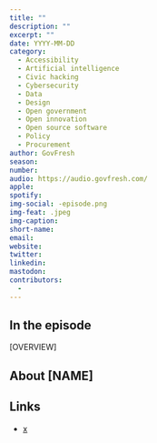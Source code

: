 ```yaml
---
title: ""
description: ""
excerpt: ""
date: YYYY-MM-DD
category:
  - Accessibility
  - Artificial intelligence
  - Civic hacking
  - Cybersecurity
  - Data
  - Design
  - Open government
  - Open innovation
  - Open source software
  - Policy
  - Procurement
author: GovFresh
season: 
number: 
audio: https://audio.govfresh.com/
apple: 
spotify: 
img-social: -episode.png
img-feat: .jpeg
img-caption: 
short-name: 
email: 
website: 
twitter: 
linkedin: 
mastodon: 
contributors:
  - 
---
```


## In the episode

[OVERVIEW]

## About [NAME]

## Links

* [x](x)
